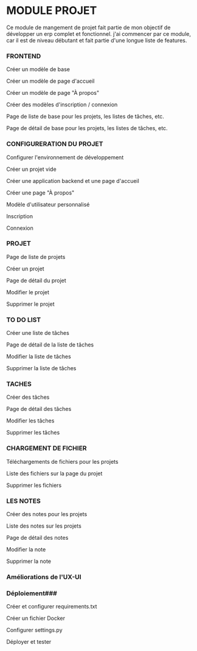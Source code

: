 # MODULE PROJET #
Ce module de mangement de projet fait partie de mon objectif de développer un erp complet et fonctionnel. j'ai commencer par ce module, car il est de niveau débutant et fait partie d'une longue liste de features.



### FRONTEND ###

Créer un modèle de base

Créer un modèle de page d'accueil

Créer un modèle de page "À propos"

Créer des modèles d'inscription / connexion

Page de liste de base pour les projets, les listes de tâches, etc.

Page de détail de base pour les projets, les listes de tâches, etc.

### CONFIGURERATION DU PROJET ###

Configurer l'environnement de développement

Créer un projet vide

Créer une application backend et une page d'accueil

Créer une page "À propos"

Modèle d'utilisateur personnalisé

Inscription

Connexion

### PROJET ###

Page de liste de projets

Créer un projet

Page de détail du projet

Modifier le projet

Supprimer le projet

### TO DO LIST ###

Créer une liste de tâches

Page de détail de la liste de tâches

Modifier la liste de tâches

Supprimer la liste de tâches

### TACHES ###

Créer des tâches

Page de détail des tâches

Modifier les tâches

Supprimer les tâches


### CHARGEMENT DE FICHIER ###

Téléchargements de fichiers pour les projets

Liste des fichiers sur la page du projet

Supprimer les fichiers

### LES NOTES ###

Créer des notes pour les projets

Liste des notes sur les projets

Page de détail des notes

Modifier la note

Supprimer la note

### Améliorations de l'UX-UI ###

### Déploiement###

Créer et configurer requirements.txt

Créer un fichier Docker

Configurer settings.py

Déployer et tester
